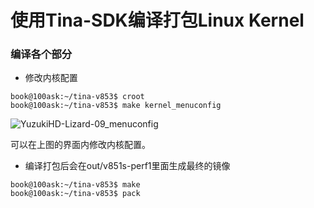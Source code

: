 # 使用Tina-SDK编译打包Linux Kernel
### 编译各个部分

* 修改内核配置
``` shell
book@100ask:~/tina-v853$ croot
book@100ask:~/tina-v853$ make kernel_menuconfig
```

![YuzukiHD-Lizard-09_menuconfig](https://cdn.staticaly.com/gh/DongshanPI/Docs-Photos@master/YuzukiHD-Lizard/YuzukiHD-Lizard-09_menuconfig.png)

可以在上图的界面内修改内核配置。

* 编译打包后会在out/v851s-perf1里面生成最终的镜像
``` shell
book@100ask:~/tina-v853$ make
book@100ask:~/tina-v853$ pack
```
